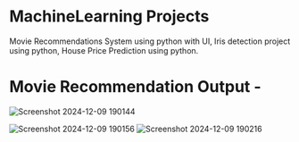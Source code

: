 # MachineLearning Projects
Movie Recommendations System using python with UI,
Iris detection project using python,
House Price Prediction using python.

# Movie Recommendation Output - 

![Screenshot 2024-12-09 190144](https://github.com/user-attachments/assets/522e5066-1720-4c9a-8eb2-20acc209eafb)

![Screenshot 2024-12-09 190156](https://github.com/user-attachments/assets/caf6b5f8-ed22-40ea-a08b-9a1c182724fa)
![Screenshot 2024-12-09 190216](https://github.com/user-attachments/assets/72ac745f-46ae-4d4a-96b9-6871bb712b64)
